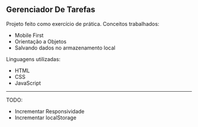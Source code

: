 ## Gerenciador De Tarefas

Projeto feito como exercício de prática.
Conceitos trabalhados:
- Mobile First
- Orientação a Objetos
- Salvando dados no armazenamento local

Linguagens utilizadas:
- HTML
- CSS
- JavaScript

---------------------------------

TODO:

- Incrementar Responsividade
- Incrementar localStorage